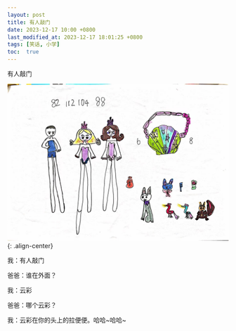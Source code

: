 ```yaml
---
layout: post
title: 有人敲门
date: 2023-12-17 10:00 +0800
last_modified_at: 2023-12-17 18:01:25 +0800
tags: [笑话, 小学]
toc:  true
---
```

有人敲门

 <img src="/images/posts/2023-12-17/girl.JPG">{: .align-center}

我：有人敲门

爸爸：谁在外面？

我：云彩

爸爸：哪个云彩？

我：云彩在你的头上的拉便便。哈哈~哈哈~
